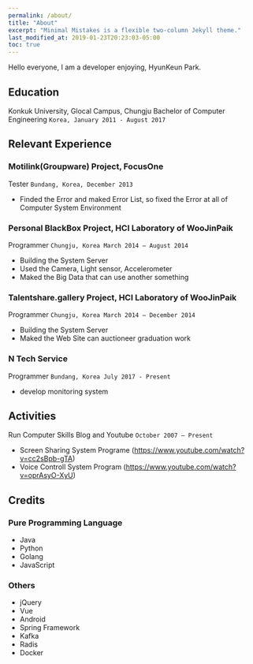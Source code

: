 ```yaml
---
permalink: /about/
title: "About"
excerpt: "Minimal Mistakes is a flexible two-column Jekyll theme."
last_modified_at: 2019-01-23T20:23:03-05:00
toc: true
---
```


Hello everyone, I am a developer enjoying, HyunKeun Park.

## Education
Konkuk University, Glocal Campus, Chungju Bachelor of Computer Engineering `Korea, January 2011 - August 2017`

## Relevant Experience
### Motilink(Groupware) Project, FocusOne
Tester `Bundang, Korea, December 2013`
* Finded the Error and maked Error List, so fixed the Error at all of Computer System
Environment

### Personal BlackBox Project, HCI Laboratory of WooJinPaik
Programmer `Chungju, Korea March 2014 – August 2014`
* Building the System Server
* Used the Camera, Light sensor, Accelerometer
* Maked the Big Data that can use another something

### Talentshare.gallery Project, HCI Laboratory of WooJinPaik 
Programmer `Chungju, Korea March 2014 – December 2014`
* Building the System Server
* Maked the Web Site can auctioneer graduation work

### N Tech Service 
Programmer `Bundang, Korea July 2017 - Present`
* develop monitoring system

## Activities
Run Computer Skills Blog and Youtube `October 2007 – Present`
* Screen Sharing System Programe (https://www.youtube.com/watch?v=cc2sBpb-gTA)
* Voice Controll System Program (https://www.youtube.com/watch?v=oprAsyO-XyU)

## Credits
### Pure Programming Language
* Java
* Python
* Golang
* JavaScript

### Others
* jQuery
* Vue
* Android
* Spring Framework
* Kafka
* Radis
* Docker